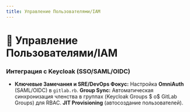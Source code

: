 ```yaml
---
title: Управление Пользователями/IAM
---
```

# 👥 Управление Пользователями/IAM

### Интеграция с Keycloak (SSO/SAML/OIDC)
*   **Ключевые Замечания и SRE/DevOps Фокус:** Настройка **OmniAuth** (SAML/OIDC) в `gitlab.rb`. **Group Sync:** Автоматическая синхронизация членства в группах (Keycloak Groups $	o$ GitLab Groups) для RBAC. **JIT Provisioning** (автосоздание пользователей).